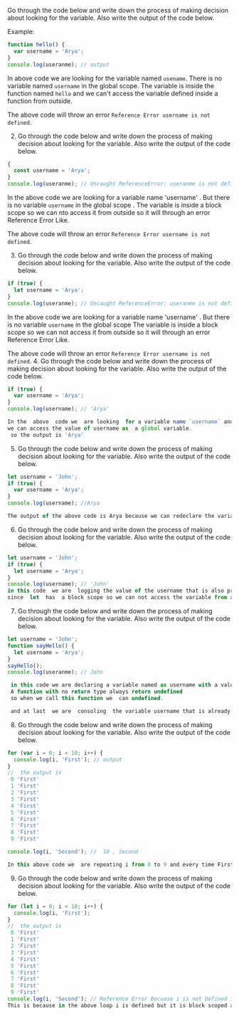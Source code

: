 Go through the code below and write down the process of making decision about looking for the variable. Also write the output of the code below.

Example:

```js
function hello() {
  var username = 'Arya';
}
console.log(useranme); // output
```

In above code we are looking for the variable named `usename`. There is no variable named `username` in the global scope. The variable is inside the function named `hello` and we can't access the variable defined inside a function from outside.

The above code will throw an error `Reference Error username is not defined`.

2. Go through the code below and write down the process of making decision about looking for the variable. Also write the output of the code below.

```js
{
  const username = 'Arya';
}
console.log(useranme); // Uncaught ReferenceError: useranme is not defined
```
 In the  above  code we  are looking  for a variable name 'username' . But there is no variable `username` in the global scope 
 . The variable is inside a block scope  so we can nto access it from outside so it will through an  error Reference Error Like.

 The above code will throw an error `Reference Error username is not defined`.

3. Go through the code below and write down the process of making decision about looking for the variable. Also write the output of the code below.

```js
if (true) {
  let username = 'Arya';
}
console.log(useranme); // Uncaught ReferenceError: useranme is not defined
```

In the  above  code we  are looking  for a variable name 'username' . But there is no variable `username` in the global scope 
The variable is inside a block scope  so we can not access it from outside so it will through an  error Reference Error Like.

 The above code will throw an error `Reference Error username is not defined`.
4. Go through the code below and write down the process of making decision about looking for the variable. Also write the output of the code below.

```js
if (true) {
  var username = 'Arya';
}
console.log(username); // 'Arya'

In the  above  code we  are looking  for a variable name `username` and username is inside a block but var is not block scoped so 
we can access the value of username as  a global variable.
 so the output is 'Arya'
```

5. Go through the code below and write down the process of making decision about looking for the variable. Also write the output of the code below.

```js
let username = 'John';
if (true) {
  var username = 'Arya';
}
console.log(username); //Arya

The output of the above code is Arya because we can redeclare the variable with the  var keyword as  much we can and Since  var does not have block scope so that,s why it is redeclaring the variable again  and reassigning the value again.
```

6. Go through the code below and write down the process of making decision about looking for the variable. Also write the output of the code below.

```js
let username = 'John';
if (true) {
  let username = 'Arya';
}
console.log(username); // 'John'
in this code  we are  logging the value of the username that is also present in the global scope and also  in the block scope .
since  let  has  a block scope so we can not access the variable from a block but  we can access a global variable  so that,s why the output is John 
```

7. Go through the code below and write down the process of making decision about looking for the variable. Also write the output of the code below.

```js
let username = 'John';
function sayHello() {
  let username = 'Arya';
}
sayHello();
console.log(useranme); // John

 in this code we are declaring a variable named as username with a value  of Jhon and we are also declaring a function declaration with some function scoped variable and returning nothing from that function .
 A function with no return type always return undefined 
 so when we call this function we  can undefined.

 and at last  we are  consoling  the variable username that is already presen in the global scope

```

8. Go through the code below and write down the process of making decision about looking for the variable. Also write the output of the code below.

```js
for (var i = 0; i < 10; i++) {
  console.log(i, 'First'); // output
}
//  the output is 
 0 'First'
 1 'First'
 2 'First'
 3 'First'
 4 'First'
 5 'First'
 6 'First'
 7 'First'
 8 'First'
 9 'First'

console.log(i, 'Second'); //  10 , Second

In this above code we  are repeating i from 0 to 9 and every time First  is repeated with the number and after that we are trying to log i and along it with a string "Second" so it will print 10 and also Second this is because var is not block scoped so we can use its i variable in the gobal scope also.

```

9. Go through the code below and write down the process of making decision about looking for the variable. Also write the output of the code below.

```js
for (let i = 0; i < 10; i++) {
  console.log(i, 'First'); 
}
//  the output is 
 0 'First'
 1 'First'
 2 'First'
 3 'First'
 4 'First'
 5 'First'
 6 'First'
 7 'First'
 8 'First'
 9 'First'
console.log(i, 'Second'); // Reference Error Becuase i is not Defined in the Global scope 
This is because in the above loop i is defined but it is block scoped and since let  is block scope so we  can not access the i outside the block scope
```
